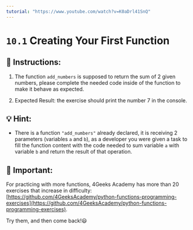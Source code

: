 ```yaml
---
tutorial: "https://www.youtube.com/watch?v=K0aDrl41SnQ"
---
```


# `10.1` Creating Your First Function

## 📝 Instructions:

1. The function `add_numbers` is supposed to return the sum of 2 given numbers, please
complete the needed code inside of the function to make it behave as expected.

2. Expected Result: the exercise should print the number 7 in the console.

## 💡 Hint:

+ There is a function `"add_numbers"` already declared, it is receiving 2 parameters
(variables `a` and `b`),  as a developer you were given a task to fill the
function content with the code needed to sum variable `a` with variable `b` and
return the result of that operation.

## 🔎 Important:

For practicing with more functions, 4Geeks Academy has more than 20 exercises that increase in difficulty: [https://github.com/4GeeksAcademy/python-functions-programming-exercises](https://github.com/4GeeksAcademy/python-functions-programming-exercises). 

Try them, and then come back!😃
